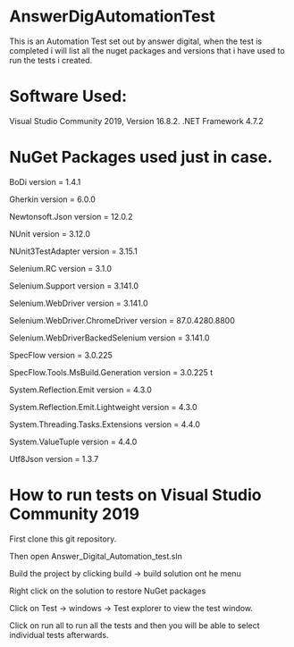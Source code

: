 # AnswerDigAutomationTest

This is an Automation Test set out by answer digital, when the test is completed i will list all the nuget packages and versions that i have used to run the tests i created.

# Software Used:

Visual Studio Community 2019, Version 16.8.2.
.NET Framework 4.7.2

# NuGet Packages used just in case.

BoDi  version = 1.4.1

Gherkin  version = 6.0.0

Newtonsoft.Json version = 12.0.2

NUnit  version = 3.12.0


NUnit3TestAdapter  version = 3.15.1


Selenium.RC version = 3.1.0 


Selenium.Support version = 3.141.0


Selenium.WebDriver version = 3.141.0


Selenium.WebDriver.ChromeDriver version = 87.0.4280.8800 


Selenium.WebDriverBackedSelenium version = 3.141.0 


SpecFlow  version = 3.0.225 


SpecFlow.Tools.MsBuild.Generation version = 3.0.225 t


System.Reflection.Emit version = 4.3.0


System.Reflection.Emit.Lightweight version = 4.3.0 


System.Threading.Tasks.Extensions version = 4.4.0 


System.ValueTuple version = 4.4.0 


Utf8Json  version = 1.3.7

# How to run tests on Visual Studio Community 2019

First clone this git repository.

Then open Answer_Digital_Automation_test.sln

Build the project by clicking build -> build solution ont he menu

Right click on the solution to restore NuGet packages

Click on Test -> windows -> Test explorer to view the test window.

Click on run all to run all the tests and then you will be able to select individual tests afterwards.

